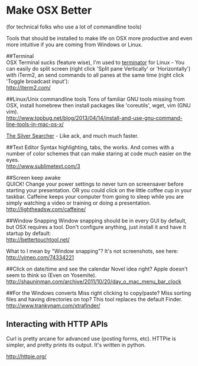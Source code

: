 Make OSX Better 
===============  
(for technical folks who use a lot of commandline tools)

Tools that should be installed to make life on OSX more productive and even more intuitive if you are coming from Windows or Linux. 

##Terminal  
OSX Terminal sucks (feature wise), I'm used to [terminator](https://launchpad.net/terminator) for Linux - You can easily do split screen (right click 'Split pane Vertically' or 'Horizontally') with iTerm2, an send commands to all panes at the same time (right click 'Toggle broadcast input'):  
http://iterm2.com/  

##Linux/Unix commandline tools
Tons of familiar GNU tools missing from OSX, install homebrew then install packages like 'coreutils', wget, vim (GNU vim).  
http://www.topbug.net/blog/2013/04/14/install-and-use-gnu-command-line-tools-in-mac-os-x/  

[The Silver Searcher](https://github.com/ggreer/the_silver_searcher) - Like ack, and much much faster.

##Text Editor
Syntax highlighting, tabs, the works.  And comes with a number of color schemes that can make staring at code much easier on the eyes.  
http://www.sublimetext.com/3

##Screen keep awake  
QUICK!  Change your power settings to never turn on screensaver before starting your presentation.  OR you could click on the little coffee cup in your taskbar.  Caffeine keeps your computer from going to sleep while you are simply watching a video or training or doing a presentation.  
http://lightheadsw.com/caffeine/  

##Window Snapping
Window snapping should be in every GUI by default, but OSX requires a tool.  Don't configure anything, just install it and have it startup by default:  
http://bettertouchtool.net/  

What to I mean by "Window snapping"?  It's not screenshots, see here:  
http://vimeo.com/74334221

##Click on date/time and see the calendar
Novel idea right?  Apple doesn't seem to think so (Even on Yosemite).  
http://shauninman.com/archive/2011/10/20/day_o_mac_menu_bar_clock

##For the Windows converts
Miss right clicking to copy/paste?  Miss sorting files and having directories on top?  This tool replaces the default Finder.  
http://www.trankynam.com/xtrafinder/

## Interacting with HTTP APIs

Curl is pretty arcane for advanced use (posting forms, etc). HTTPie is simpler, and pretty prints its output. It's written in python.

http://httpie.org/


